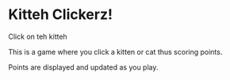 # Kitteh Clickerz!
Click on teh kitteh

This is a game where you click a kitten or cat thus scoring points.

Points are displayed and updated as you play.
